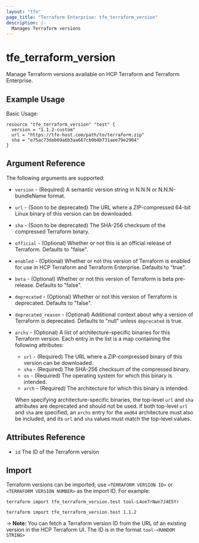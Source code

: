 ```yaml
---
layout: "tfe"
page_title: "Terraform Enterprise: tfe_terraform_version"
description: |-
  Manages Terraform versions
---
```


# tfe_terraform_version

Manage Terraform versions available on HCP Terraform and Terraform Enterprise.

## Example Usage

Basic Usage:

```hcl
resource "tfe_terraform_version" "test" {
  version = "1.1.2-custom"
  url = "https://tfe-host.com/path/to/terraform.zip"
  sha = "e75ac73deb69a6b3aa667cb0b8b731aee79e2904"
}
```

## Argument Reference

The following arguments are supported:

* `version` - (Required) A semantic version string in N.N.N or N.N.N-bundleName format.
* `url` - (Soon to be deprecated) The URL where a ZIP-compressed 64-bit Linux binary of this version can be downloaded.
* `sha` - (Soon to be deprecated) The SHA-256 checksum of the compressed Terraform binary.
* `official` - (Optional) Whether or not this is an official release of Terraform. Defaults to "false".
* `enabled` - (Optional) Whether or not this version of Terraform is enabled for use in HCP Terraform and Terraform Enterprise. Defaults to "true".
* `beta` - (Optional) Whether or not this version of Terraform is beta pre-release. Defaults to "false".
* `deprecated` - (Optional) Whether or not this version of Terraform is deprecated. Defaults to "false".
* `deprecated_reason` - (Optional) Additional context about why a version of Terraform is deprecated. Defaults to "null" unless `deprecated` is true.
* `archs` - (Optional) A list of architecture-specific binaries for this Terraform version. Each entry in the list is a map containing the following attributes:
    * `url` - (Required) The URL where a ZIP-compressed binary of this version can be downloaded.
    * `sha` - (Required) The SHA-256 checksum of the compressed binary.
    * `os` - (Required) The operating system for which this binary is intended.
    * `arch` - (Required) The architecture for which this binary is intended.

    When specifying architecture-specific binaries, the top-level `url` and `sha` attributes are deprecated and should not be used. If both top-level `url` and `sha` are specified, an `archs` entry for the `amd64` architecture must also be included, and its `url` and `sha` values must match the top-level values.

## Attributes Reference

* `id` The ID of the Terraform version

## Import

Terraform versions can be imported; use `<TERRAFORM VERSION ID>` or `<TERRAFORM VERSION NUMBER>` as the import ID. For example:

```shell
terraform import tfe_terraform_version.test tool-L4oe7rNwn7J4E5Yr
```

```shell
terraform import tfe_terraform_version.test 1.1.2
```

-> **Note:** You can fetch a Terraform version ID from the URL of an existing version in the HCP Terraform UI. The ID is in the format `tool-<RANDOM STRING>`
